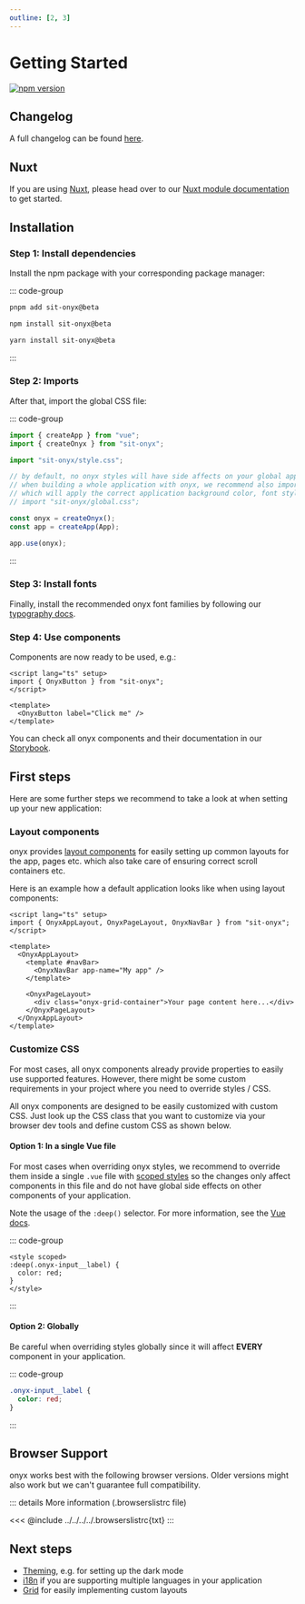 ```yaml
---
outline: [2, 3]
---
```


# Getting Started

<div class="hide-external-link">

[![npm version](https://badge.fury.io/js/sit-onyx.svg)](https://www.npmjs.com/package/sit-onyx)

</div>

## Changelog

A full changelog can be found [here](/development/packages/changelogs/sit-onyx).

## Nuxt

If you are using [Nuxt](https://nuxt.com), please head over to our [Nuxt module documentation](/development/packages/nuxt) to get started.

## Installation

### Step 1: Install dependencies

Install the npm package with your corresponding package manager:

::: code-group

```sh [pnpm]
pnpm add sit-onyx@beta
```

```sh [npm]
npm install sit-onyx@beta
```

```sh [yarn]
yarn install sit-onyx@beta
```

:::

### Step 2: Imports

After that, import the global CSS file:

::: code-group

```ts [main.ts]
import { createApp } from "vue";
import { createOnyx } from "sit-onyx";

import "sit-onyx/style.css";

// by default, no onyx styles will have side affects on your global application styles like <body> etc.
// when building a whole application with onyx, we recommend also importing the following global styles
// which will apply the correct application background color, font styles etc.:
// import "sit-onyx/global.css";

const onyx = createOnyx();
const app = createApp(App);

app.use(onyx);
```

:::

### Step 3: Install fonts

Finally, install the recommended onyx font families by following our [typography docs](/development/typography#installation).

### Step 4: Use components

Components are now ready to be used, e.g.:

```vue
<script lang="ts" setup>
import { OnyxButton } from "sit-onyx";
</script>

<template>
  <OnyxButton label="Click me" />
</template>
```

You can check all onyx components and their documentation in our [Storybook](https://storybook.onyx.schwarz).

## First steps <Badge text="recommended" />

Here are some further steps we recommend to take a look at when setting up your new application:

### Layout components

onyx provides [layout components](https://storybook.onyx.schwarz/?path=/docs/layout-about-layouts--docs) for easily setting up common layouts for the app, pages etc. which also take care of ensuring correct scroll containers etc.

Here is an example how a default application looks like when using layout components:

```vue
<script lang="ts" setup>
import { OnyxAppLayout, OnyxPageLayout, OnyxNavBar } from "sit-onyx";
</script>

<template>
  <OnyxAppLayout>
    <template #navBar>
      <OnyxNavBar app-name="My app" />
    </template>

    <OnyxPageLayout>
      <div class="onyx-grid-container">Your page content here...</div>
    </OnyxPageLayout>
  </OnyxAppLayout>
</template>
```

### Customize CSS

For most cases, all onyx components already provide properties to easily use supported features.
However, there might be some custom requirements in your project where you need to override styles / CSS.

All onyx components are designed to be easily customized with custom CSS. Just look up the CSS class that you
want to customize via your browser dev tools and define custom CSS as shown below.

#### Option 1: In a single Vue file <Badge text="recommended" />

For most cases when overriding onyx styles, we recommend to override them inside a single `.vue` file with [scoped styles](https://vuejs.org/api/sfc-css-features#scoped-css)
so the changes only affect components in this file and do not have global side effects on other components of your application.

Note the usage of the `:deep()` selector. For more information, see the [Vue docs](https://vuejs.org/api/sfc-css-features#deep-selectors).

::: code-group

```vue [MyComponent.vue]
<style scoped>
:deep(.onyx-input__label) {
  color: red;
}
</style>
```

:::

#### Option 2: Globally

Be careful when overriding styles globally since it will affect **EVERY** component in your application.

::: code-group

```css [styles.css]
.onyx-input__label {
  color: red;
}
```

:::

## Browser Support

<script lang="ts" setup>
import BrowsersList from "../.vitepress/components/BrowsersList.vue"
</script>

onyx works best with the following browser versions. Older versions might also work but we can't guarantee full compatibility.

<BrowsersList />

::: details More information (.browserslistrc file)

<<< @include ../../../../.browserslistrc{txt}
:::

## Next steps

- [Theming](/development/theming), e.g. for setting up the dark mode
- [i18n](/development/i18n) if you are supporting multiple languages in your application
- [Grid](/development/grid) for easily implementing custom layouts
